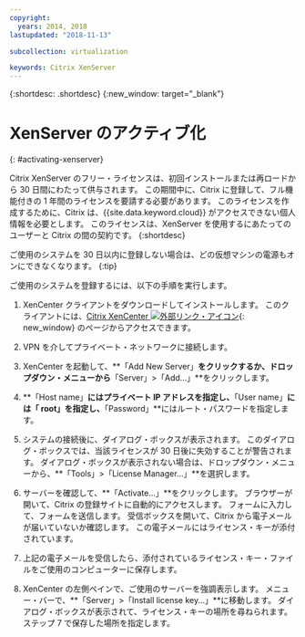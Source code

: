 ```yaml
---
copyright:
  years: 2014, 2018
lastupdated: "2018-11-13"

subcollection: virtualization

keywords: Citrix XenServer 
---
```


{:shortdesc: .shortdesc}
{:new_window: target="_blank"}

# XenServer のアクティブ化
{: #activating-xenserver}

Citrix XenServer のフリー・ライセンスは、初回インストールまたは再ロードから 30 日間にわたって供与されます。 この期間中に、Citrix に登録して、フル機能付きの 1 年間のライセンスを要請する必要があります。 このライセンスを作成するために、Citrix は、{{site.data.keyword.cloud}} がアクセスできない個人情報を必要とします。 このライセンスは、XenServer を使用するにあたってのユーザーと Citrix の間の契約です。
{:shortdesc}

ご使用のシステムを 30 日以内に登録しない場合は、どの仮想マシンの電源もオンにできなくなります。
{:tip}

ご使用のシステムを登録するには、以下の手順を実行します。

1. XenCenter クライアントをダウンロードしてインストールします。 このクライアントには、[Citrix XenCenter ![外部リンク・アイコン](../../icons/launch-glyph.svg "外部リンク・アイコン")](https://community.citrix.com/display/xs/XenCenter){: new_window} のページからアクセスできます。

2. VPN を介してプライベート・ネットワークに接続します。

3. XenCenter を起動して、**「Add New Server」**をクリックするか、ドロップダウン・メニューから**「Server」>「Add...」**をクリックします。

4. **「Host name」**にはプライベート IP アドレスを指定し、**「User name」**には「 root」を指定し、**「Password」**にはルート・パスワードを指定します。

5. システムの接続後に、ダイアログ・ボックスが表示されます。 このダイアログ・ボックスでは、当該ライセンスが 30 日後に失効することが警告されます。 ダイアログ・ボックスが表示されない場合は、ドロップダウン・メニューから、**「Tools」>「License Manager...」**を選択します。

6. サーバーを確認して、**「Activate...」**をクリックします。 ブラウザーが開いて、Citrix の登録サイトに自動的にアクセスします。 フォームに入力して、フォームを送信します。 受信ボックスを開いて、Citrix から電子メールが届いていないか確認します。 この電子メールにはライセンス・キーが添付されています。

7. 上記の電子メールを受信したら、添付されているライセンス・キー・ファイルをご使用のコンピューターに保存します。

8. XenCenter の左側ペインで、ご使用のサーバーを強調表示します。 メニュー・バーで、**「Server」>「Install license key...」**に移動します。 ダイアログ・ボックスが表示されて、ライセンス・キーの場所を尋ねられます。 ステップ 7 で保存した場所を指定します。
